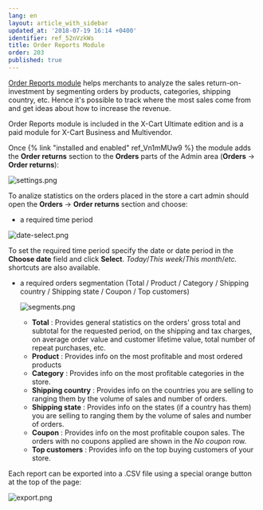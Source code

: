 ```yaml
---
lang: en
layout: article_with_sidebar
updated_at: '2018-07-19 16:14 +0400'
identifier: ref_52nVzkWs
title: Order Reports Module
order: 203
published: true
---
```

[Order Reports module](https://market.x-cart.com/addons/order-reports.html "Order Reports Module") helps merchants to analyze the sales return-on-investment by segmenting orders by products, categories, shipping country, etc. Hence it's possible to track where the most sales come from and get ideas about how to increase the revenue. 

Order Reports module is included in the X-Cart Ultimate edition and is a paid module for X-Cart Business and Multivendor.

Once {% link "installed and enabled" ref_Vn1mMUw9 %} the module adds the **Order returns** section to the **Orders** parts of the Admin area (**Orders** -> **Order returns**):

![settings.png]({{site.baseurl}}/attachments/ref_52nVzkWs/settings.png)

To analize statistics on the orders placed in the store a cart admin should open the **Orders** -> **Order returns** section and choose:
  
  * a required time period
  
  ![date-select.png]({{site.baseurl}}/attachments/ref_52nVzkWs/date-select.png)
  
  To set the required time period specify the date or date period in the **Choose date** field and click **Select**. _Today_/_This week_/_This month_/_etc._ shortcuts are also available.
  
  * a required orders segmentation (Total / Product / Category / Shipping country / Shipping state / Coupon / Top customers)
    
    ![segments.png]({{site.baseurl}}/attachments/ref_52nVzkWs/segments.png)
    
    * **Total** : Provides general statistics on the orders' gross total and subtotal for the requested period, on the shipping and tax charges, on average order value	and customer lifetime value, total number of repeat purchases, etc.
    * **Product** : Provides info on the most profitable and most ordered products
    * **Category** : Provides info on the most profitable categories in the store. 
    * **Shipping country** : Provides info on the countries you are selling to ranging them by the volume of sales and number of orders.
    * **Shipping state** : Provides info on the states (if a country has them) you are selling to ranging them by the volume of sales and number of orders.
    * **Coupon** : Provides info on the most profitable coupon sales. The orders with no coupons applied are shown in the _No coupon_ row. 
    * **Top customers** : Provides info on the top buying customers of your store.
    
Each report can be exported into a .CSV file using a special orange button at the top of the page:

![export.png]({{site.baseurl}}/attachments/ref_52nVzkWs/export.png)
